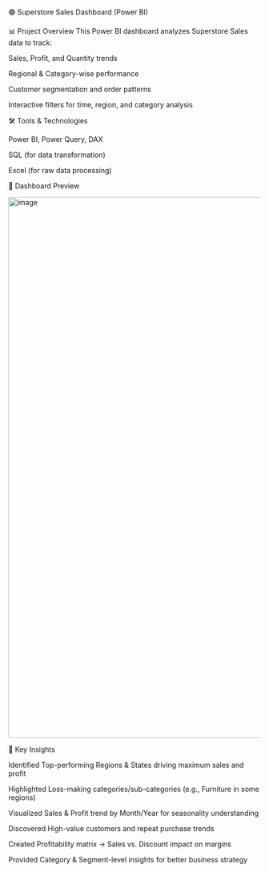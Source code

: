 🟢 Superstore Sales Dashboard (Power BI)

📊 Project Overview
This Power BI dashboard analyzes Superstore Sales data to track:

Sales, Profit, and Quantity trends

Regional & Category-wise performance

Customer segmentation and order patterns

Interactive filters for time, region, and category analysis

🛠 Tools & Technologies

Power BI, Power Query, DAX

SQL (for data transformation)

Excel (for raw data processing)

📸 Dashboard Preview

<img width="1920" height="1080" alt="image" src="https://github.com/user-attachments/assets/3ff42547-c239-4485-87fc-b41a0a99e36b" />


📌 Key Insights

Identified Top-performing Regions & States driving maximum sales and profit

Highlighted Loss-making categories/sub-categories (e.g., Furniture in some regions)

Visualized Sales & Profit trend by Month/Year for seasonality understanding

Discovered High-value customers and repeat purchase trends

Created Profitability matrix → Sales vs. Discount impact on margins

Provided Category & Segment-level insights for better business strategy

